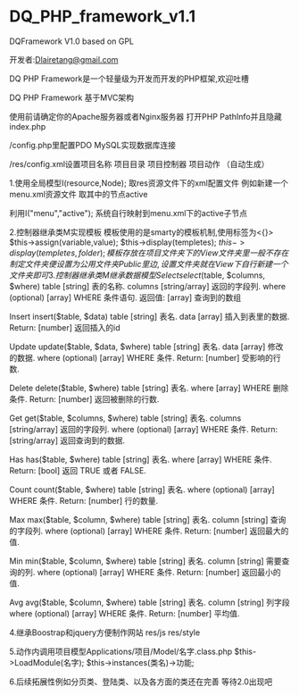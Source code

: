 DQ_PHP_framework_v1.1
=====================

DQFramework V1.0 based on GPL

开发者:Dlairetang@gmail.com

DQ PHP Framework是一个轻量级为开发而开发的PHP框架,欢迎吐槽

DQ PHP Framework 基于MVC架构 

使用前请确定你的Apache服务器或者Nginx服务器 打开PHP PathInfo并且隐藏index.php

/config.php里配置PDO MySQL实现数据库连接

/res/config.xml设置项目名称 项目目录 项目控制器 项目动作 （自动生成）

1.使用全局模型I(resource,Node); 取res资源文件下的xml配置文件 例如新建一个menu.xml资源文件 取其中的节点active

利用I("menu","active"); 系统自行映射到menu.xml下的active子节点

2.控制器继承类M实现模板
模板使用的是smarty的模板机制,使用标签为<{}>
$this->assign(variable,value);
$this->display(templetes);
$this->display(templetes,folder);
模板存放在项目文件夹下的View文件夹里
一般不存在制定文件夹便设置为公用文件夹Public里边,设置文件夹就在View下自行新建一个文件夹即可
3.控制器继承类M继承数据模型
Select
select($table, $columns, $where)
table [string]
表的名称.
columns [string/array]
返回的字段列.
where (optional) [array]
WHERE 条件语句.
返回值: [array] 查询到的数组

Insert
insert($table, $data)
table [string]
表名.
data [array]
插入到表里的数据.
Return: [number] 返回插入的id

Update
update($table, $data, $where)
table [string]
表名.
data [array]
修改的数据.
where (optional) [array]
WHERE 条件.
Return: [number] 受影响的行数.

Delete
delete($table, $where)
table [string]
表名.
where [array]
WHERE 删除条件.
Return: [number] 返回被删除的行数.

Get
get($table, $columns, $where)
table [string]
表名.
columns [string/array]
返回的字段列.
where (optional) [array]
WHERE 条件.
Return: [string/array] 返回查询到的数据.

Has
has($table, $where)
table [string]
表名.
where [array]
WHERE 条件.
Return: [bool] 返回 TRUE 或者 FALSE.

Count
count($table, $where)
table [string]
表名.
where (optional) [array]
WHERE 条件.
Return: [number] 行的数量.

Max
max($table, $column, $where)
table [string]
表名.
column [string]
查询的字段列.
where (optional) [array]
WHERE 条件.
Return: [number] 返回最大的值.

Min
min($table, $column, $where)
table [string]
表名.
column [string]
需要查询的列.
where (optional) [array]
WHERE 条件.
Return: [number] 返回最小的值.

Avg
avg($table, $column, $where)
table [string]
表名.
column [string]
列字段
where (optional) [array]
WHERE 条件.
Return: [number] 平均值.

4.继承Boostrap和jquery方便制作网站
res/js res/style

5.动作内调用项目模型Applications/项目/Model/名字.class.php
$this->LoadModule(名字);
$this->instances(类名)->功能;

6.后续拓展性例如分页类、登陆类、以及各方面的类还在完善 等待2.0出现吧
